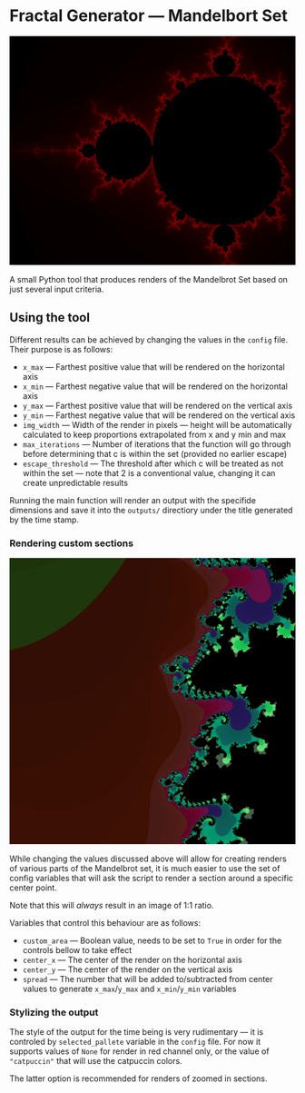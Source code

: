 # Fractal Generator — Mandelbort Set

![illustration](outputs/1745752292.png "Mandelbrot Set")

A small Python tool that produces renders of the Mandelbrot Set based on just several input criteria.

## Using the tool

Different results can be achieved by changing the values in the `config` file. Their purpose is as follows:

* `x_max` — Farthest positive value that will be rendered on the horizontal axis
* `x_min` — Farthest negative value that will be rendered on the horizontal axis
* `y_max` — Farthest positive value that will be rendered on the vertical axis
* `y_min` — Farthest negative value that will be rendered on the vertical axis  
* `img_width` — Width of the render in pixels — height will be automatically calculated to keep proportions extrapolated from x and y min and max
* `max_iterations` — Number of iterations that the function will go through before determining that c is within the set (provided no earlier escape)
* `escape_threshold` — The threshold after which c will be treated as not within the set — note that 2 is a conventional value, changing it can create unpredictable results

Running the main function will render an output with the specifide dimensions and save it into the `outputs/` directiory under the title generated by the time stamp.

### Rendering custom sections

![illustration](outputs/1745786379.png "Mandelbrot Set")

While changing the values discussed above will allow for creating renders of various parts of the Mandelbrot set, it is much easier to use the set of config variables that will ask the script to render a section around a specific center point.

Note that this will *always* result in an image of 1:1 ratio.

Variables that control this behaviour are as follows:

* `custom_area` — Boolean value, needs to be set to `True` in order for the controls bellow to take effect
* `center_x` — The center of the render on the horizontal axis
* `center_y` — The center of the render on the vertical axis
* `spread` — The number that will be added to/subtracted from center values to generate `x_max`/`y_max` and `x_min`/`y_min` variables

### Stylizing the output

The style of the output for the time being is very rudimentary — it is controled by `selected_pallete` variable in the `config` file. For now it supports values of `None` for render in red channel only, or the value of `"catpuccin"` that will use the catpuccin colors.

The latter option is recommended for renders of zoomed in sections.